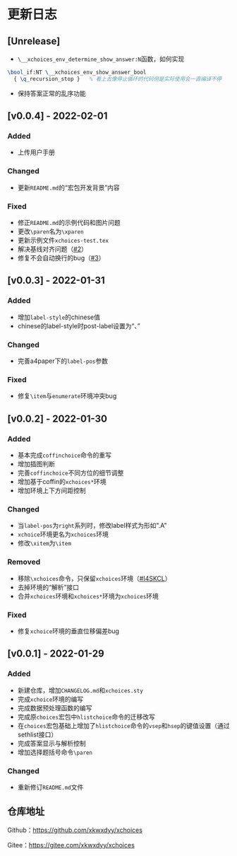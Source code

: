 # 更新日志
## [Unrelease]
- `\__xchoices_env_determine_show_answer:N`函数，如何实现
```tex
\bool_if:NT \__xchoices_env_show_answer_bool
  { \q_recursion_stop }   % 看上去像停止循环的代码但是实际使用会一直编译不停
```
- 保持答案正常的乱序功能

## [v0.0.4] - 2022-02-01
### Added
- 上传用户手册
### Changed
- 更新`README.md`的“宏包开发背景”内容
### Fixed
- 修正`README.md`的示例代码和图片问题
- 更改`\paren`名为`\xparen`
- 更新示例文件`xchoices-test.tex`
- 解决基线对齐问题（[#2](https://github.com/xkwxdyy/xchoices/issues/2)）
- 修复不会自动换行的bug（[#3](https://github.com/xkwxdyy/xchoices/issues/3)）

## [v0.0.3] - 2022-01-31
### Added
- 增加`label-style`的chinese值
- chinese的label-style时post-label设置为“、”

### Changed
- 完善a4paper下的`label-pos`参数

### Fixed
- 修复`\item`与`enumerate`环境冲突bug

## [v0.0.2] - 2022-01-30
### Added
- 基本完成`coffinchoice`命令的重写
- 增加插图判断
- 完善`coffinchoice`不同方位的细节调整
- 增加基于coffin的`xchoices*`环境
- 增加环境上下方间距控制

### Changed
- 当`label-pos`为`right`系列时，修改label样式为形如".A"
- `xchoice`环境更名为`xchoices`环境
- 修改`\xitem`为`\item`

### Removed
- 移除`\xchoices`命令，只保留`xchoices`环境（[#I4SKCL](https://gitee.com/xkwxdyy/xchoices/issues/I4SKCL)）
- 去掉环境的“解析”接口
- 合并`xchoices`环境和`xchoices*`环境为`xchoices`环境

### Fixed
- 修复`xchoice`环境的垂直位移偏差bug

## [v0.0.1] - 2022-01-29

### Added

- 新建仓库，增加`CHANGELOG.md`和`xchoices.sty`
- 完成`xchoice`环境的编写
- 完成数据预处理函数的编写
- 完成原`choices`宏包中`hlistchoice`命令的迁移改写
- 在`choices`宏包基础上增加了`hlistchoice`命令的`vsep`和`hsep`的键值设置（通过sethlist接口）
- 完成答案显示与解析控制
- 增加选择题括号命令`\paren`

### Changed
- 重新修订`README.md`文件

## 仓库地址

Github：https://github.com/xkwxdyy/xchoices

Gitee：https://gitee.com/xkwxdyy/xchoices


